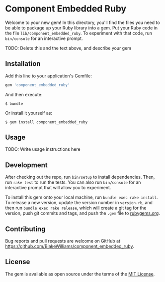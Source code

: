 # Component Embedded Ruby

Welcome to your new gem! In this directory, you'll find the files you need to be able to package up your Ruby library into a gem. Put your Ruby code in the file `lib/component_embedded_ruby`. To experiment with that code, run `bin/console` for an interactive prompt.

TODO: Delete this and the text above, and describe your gem

## Installation

Add this line to your application's Gemfile:

```ruby
gem 'component_embedded_ruby'
```

And then execute:

    $ bundle

Or install it yourself as:

    $ gem install component_embedded_ruby

## Usage

TODO: Write usage instructions here

## Development

After checking out the repo, run `bin/setup` to install dependencies. Then, run `rake test` to run the tests. You can also run `bin/console` for an interactive prompt that will allow you to experiment.

To install this gem onto your local machine, run `bundle exec rake install`. To release a new version, update the version number in `version.rb`, and then run `bundle exec rake release`, which will create a git tag for the version, push git commits and tags, and push the `.gem` file to [rubygems.org](https://rubygems.org).

## Contributing

Bug reports and pull requests are welcome on GitHub at https://github.com/BlakeWilliams/component_embedded_ruby.

## License

The gem is available as open source under the terms of the [MIT License](https://opensource.org/licenses/MIT).
